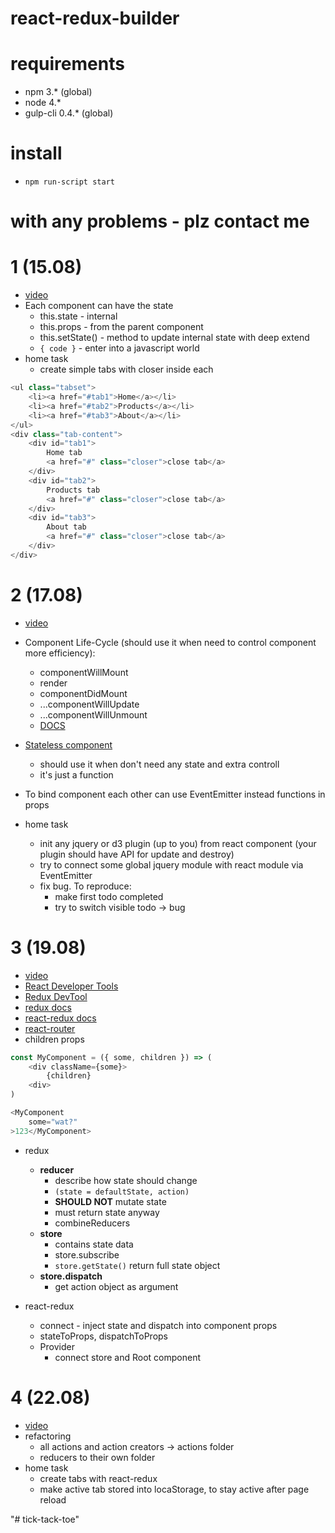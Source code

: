# react-redux-builder

# requirements
* npm 3.* (global)
* node 4.*
* gulp-cli 0.4.* (global)

# install
* `npm run-script start`

# with any problems - plz contact me


# 1 (15.08)
* [video](https://www.youtube.com/watch?v=-Gp-i7hgun0)
* Each component can have the state
	* this.state - internal
	* this.props - from the parent component
	* this.setState() - method to update internal state with deep extend
	* `{ code }` - enter into a javascript world
* home task
	* create simple tabs with closer inside each
```js
<ul class="tabset">
	<li><a href="#tab1">Home</a></li>
	<li><a href="#tab2">Products</a></li>
	<li><a href="#tab3">About</a></li>
</ul>
<div class="tab-content">
	<div id="tab1">
		Home tab
		<a href="#" class="closer">close tab</a>
	</div>
	<div id="tab2">
		Products tab
		<a href="#" class="closer">close tab</a>
	</div>
	<div id="tab3">
		About tab
		<a href="#" class="closer">close tab</a>
	</div>
</div>
```


# 2 (17.08)
* [video](https://www.youtube.com/watch?v=W_5UdysMcwQ)
* Component Life-Cycle (should use it when need to control component more efficiency):
	* componentWillMount
	* render
	* componentDidMount
	* ...componentWillUpdate
	* ...componentWillUnmount
	* [DOCS](https://facebook.github.io/react/docs/component-specs.html)
* [Stateless component](https://facebook.github.io/react/docs/reusable-components.html#stateless-functions)
	* should use it when don't need any state and extra controll
	* it's just a function
* To bind component each other can use EventEmitter instead functions in props

* home task
	* init any jquery or d3 plugin (up to you) from react component (your plugin should have API for update and destroy)
	* try to connect some global jquery module with react module via EventEmitter
	* fix bug. To reproduce:
		* make first todo completed
		* try to switch visible todo -> bug
		
		
# 3 (19.08)
* [video](https://www.youtube.com/watch?v=sBl_EUjvICg)
* [React Developer Tools](https://chrome.google.com/webstore/detail/react-developer-tools/fmkadmapgofadopljbjfkapdkoienihi)
* [Redux DevTool](https://chrome.google.com/webstore/detail/redux-devtools/lmhkpmbekcpmknklioeibfkpmmfibljd)
* [redux docs](https://github.com/reactjs/redux)
* [react-redux docs](https://github.com/reactjs/react-redux)
* [react-router](https://github.com/reactjs/react-router)
* children props

```js
const MyComponent = ({ some, children }) => (
	<div className={some}>
		{children}
	<div>
)

<MyComponent
	some="wat?"
>123</MyComponent>
```
* redux
	* **reducer**
		* describe how state should change
		* `(state = defaultState, action)`
		* **SHOULD NOT** mutate state
		* must return state anyway
		* combineReducers
	* **store**
		* contains state data
		* store.subscribe
		* `store.getState()` return full state object
	* **store.dispatch**
		* get action object as argument
	
* react-redux
	* connect - inject state and dispatch into component props
	* stateToProps, dispatchToProps
	* Provider
		* connect store and Root component
		
# 4 (22.08)
* [video](https://www.youtube.com/watch?v=DwmiN2DnYE4)
* refactoring
	* all actions and action creators -> actions folder
	* reducers to their own folder
* home task
	* create tabs with react-redux
	* make active tab stored into locaStorage, to stay active after page reload

"# tick-tack-toe" 
